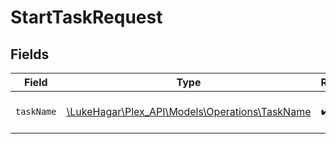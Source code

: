 # StartTaskRequest


## Fields

| Field                                                                                 | Type                                                                                  | Required                                                                              | Description                                                                           |
| ------------------------------------------------------------------------------------- | ------------------------------------------------------------------------------------- | ------------------------------------------------------------------------------------- | ------------------------------------------------------------------------------------- |
| `taskName`                                                                            | [\LukeHagar\Plex_API\Models\Operations\TaskName](../../Models/Operations/TaskName.md) | :heavy_check_mark:                                                                    | the name of the task to be started.                                                   |